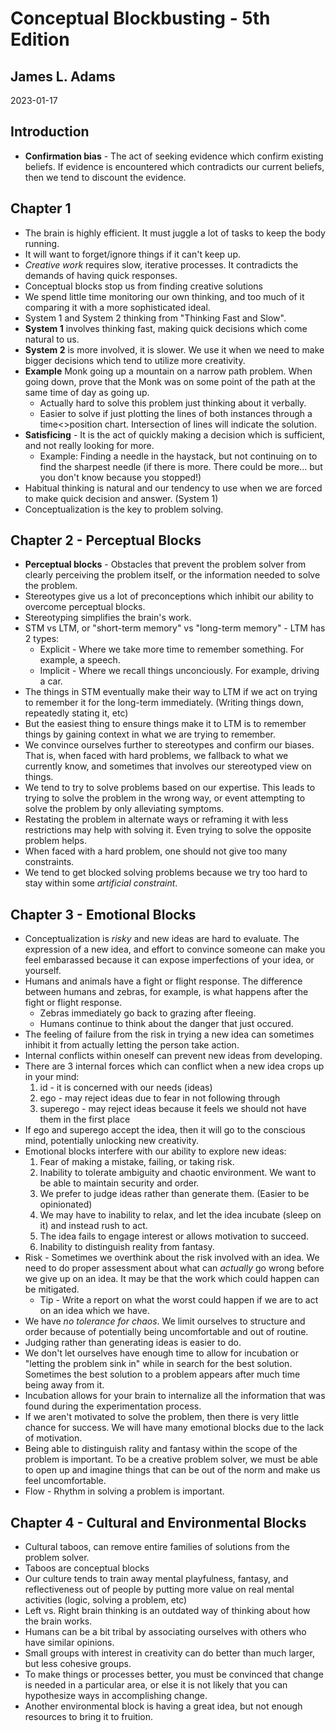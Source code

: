 # Conceptual Blockbusting - 5th Edition

## James L. Adams

2023-01-17

## Introduction

* **Confirmation bias** - The act of seeking evidence which confirm existing beliefs. If evidence is encountered which contradicts our current beliefs, then we tend to discount the evidence.

## Chapter 1
* The brain is highly efficient. It must juggle a lot of tasks to keep the body running.
* It will want to forget/ignore things if it can't keep up.
* _Creative work_ requires slow, iterative processes. It contradicts the demands of having quick responses.
* Conceptual blocks stop us from finding creative solutions
* We spend little time monitoring our own thinking, and too much of it comparing it with a more sophisticated ideal.
* System 1 and System 2 thinking from "Thinking Fast and Slow". 
* **System 1** involves thinking fast, making quick decisions which come natural to us.
* **System 2** is more involved, it is slower. We use it when we need to make bigger decisions which tend to utilize more creativity.
* **Example** Monk going up a mountain on a narrow path problem. When going down, prove that the Monk was on some point of the path at the same time of day as going up.
  * Actually hard to solve this problem just thinking about it verbally.
  * Easier to solve if just plotting the lines of both instances through a time<>position chart. Intersection of lines will indicate the solution.
* **Satisficing** - It is the act of quickly making a decision which is sufficient, and not really looking for more.
  * Example: Finding a needle in the haystack, but not continuing on to find the sharpest needle (if there is more. There could be more... but you don't know because you stopped!)
* Habitual thinking is natural and our tendency to use when we are forced to make quick decision and answer. (System 1)
* Conceptualization is the key to problem solving.

## Chapter 2 - Perceptual Blocks
* **Perceptual blocks** - Obstacles that prevent the problem solver from clearly perceiving the problem itself, or the information needed to solve the problem.
* Stereotypes give us a lot of preconceptions which inhibit our ability to overcome perceptual blocks.
* Stereotyping simplifies the brain's work.
* STM vs LTM, or "short-term memory" vs "long-term memory" - LTM has 2 types:
  * Explicit - Where we take more time to remember something. For example, a speech.
  * Implicit - Where we recall things unconciously. For example, driving a car.
* The things in STM eventually make their way to LTM if we act on trying to remember it for the long-term immediately. (Writing things down, repeatedly stating it, etc)
* But the easiest thing to ensure things make it to LTM is to remember things by gaining context in what we are trying to remember.
* We convince ourselves further to stereotypes and confirm our biases. That is, when faced with hard problems, we fallback to what we currently know, and sometimes that involves our stereotyped view on things.
* We tend to try to solve problems based on our expertise. This leads to trying to solve the problem in the wrong way, or event attempting to solve the problem by only alleviating symptoms.
* Restating the problem in alternate ways or reframing it with less restrictions may help with solving it. Even trying to solve the opposite problem helps. 
* When faced with a hard problem, one should not give too many constraints.
* We tend to get blocked solving problems because we try too hard to stay within some _artificial constraint_.

## Chapter 3 - Emotional Blocks
* Conceptualization is _risky_ and new ideas are hard to evaluate. The expression of a new idea, and effort to convince someone can make you feel embarassed because it can expose imperfections of your idea, or yourself.
* Humans and animals have a fight or flight response. The difference between humans and zebras, for example, is what happens after the fight or flight response.
  * Zebras immediately go back to grazing after fleeing.
  * Humans continue to think about the danger that just occured.
* The feeling of failure from the risk in trying a new idea can sometimes inhibit it from actually letting the person take action.
* Internal conflicts within oneself can prevent new ideas from developing.
* There are 3 internal forces which can conflict when a new idea crops up in your mind:
  1. id - it is concerned with our needs (ideas)
  2. ego - may reject ideas due to fear in not following through
  3. superego - may reject ideas because it feels we should not have them in the first place
* If ego and superego accept the idea, then it will go to the conscious mind, potentially unlocking new creativity.
* Emotional blocks interfere with our ability to explore new ideas:
  1. Fear of making a mistake, failing, or taking risk.
  2. Inability to tolerate ambiguity and chaotic environment. We want to be able to maintain security and order.
  3. We prefer to judge ideas rather than generate them. (Easier to be opinionated)
  4. We may have to inability to relax, and let the idea incubate (sleep on it) and instead rush to act.
  5. The idea fails to engage interest or allows motivation to succeed.
  6. Inability to distinguish reality from fantasy.
* Risk - Sometimes we overthink about the risk involved with an idea. We need to do proper assessment about what can _actually_ go wrong before we give up on an idea. It may be that the work which could happen can be mitigated.
  * Tip - Write a report on what the worst could happen if we are to act on an idea which we have.
* We have _no tolerance for chaos_. We limit ourselves to structure and order because of potentially being uncomfortable and out of routine.
* Judging rather than generating ideas is easier to do.
* We don't let ourselves have enough time to allow for incubation or "letting the problem sink in" while in search for the best solution. Sometimes the best solution to a problem appears after much time being away from it.
* Incubation allows for your brain to internalize all the information that was found during the experimentation process.
* If we aren't motivated to solve the problem, then there is very little chance for success. We will have many emotional blocks due to the lack of motivation.
* Being able to distinguish rality and fantasy within the scope of the problem is important. To be a creative problem solver, we must be able to open up and imagine things that can be out of the norm and make us feel uncomfortable.
* Flow - Rhythm in solving a problem is important.

## Chapter 4 - Cultural and Environmental Blocks
* Cultural taboos, can remove entire families of solutions from the problem solver.
* Taboos are conceptual blocks
* Our culture tends to train away mental playfulness, fantasy, and reflectiveness out of people by putting more value on real mental activities (logic, solving a problem, etc)
* Left vs. Right brain thinking is an outdated way of thinking about how the brain works.
* Humans can be a bit tribal by associating ourselves with others who have similar opinions.
* Small groups with interest in creativity can do better than much larger, but less cohesive groups.
* To make things or processes better, you must be convinced that change is needed in a particular area, or else it is not likely that you can hypothesize ways in accomplishing change.
* Another environmental block is having a great idea, but not enough resources to bring it to fruition.
